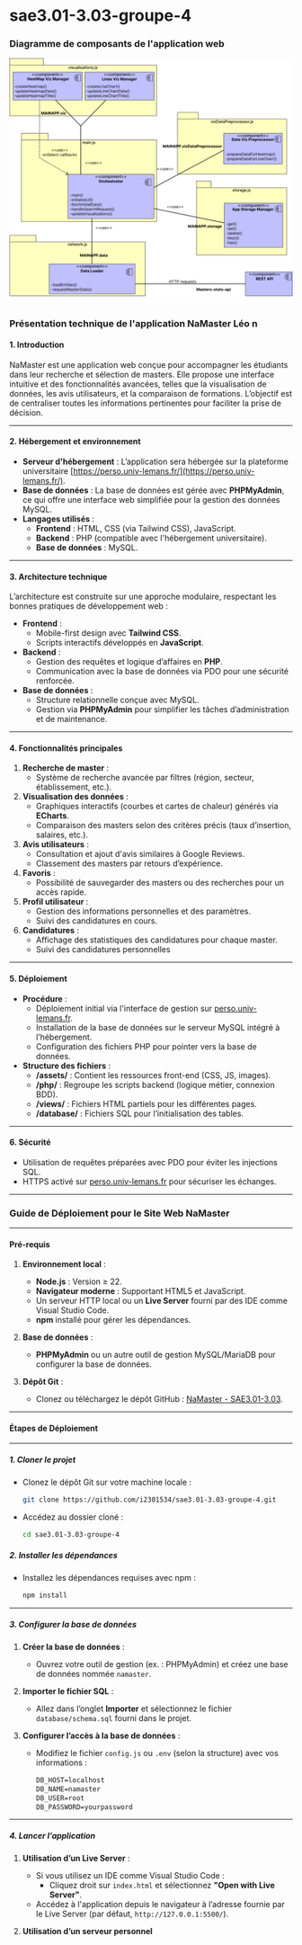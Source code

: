 # sae3.01-3.03-groupe-4

### Diagramme de composants de l'application web
![Diagramme de composants](assets/images/Diagramme_de_composants.png)

### Présentation technique de l'application NaMaster Léo n

#### **1. Introduction**
NaMaster est une application web conçue pour accompagner les étudiants dans leur recherche et sélection de masters. Elle propose une interface intuitive et des fonctionnalités avancées, telles que la visualisation de données, les avis utilisateurs, et la comparaison de formations. L’objectif est de centraliser toutes les informations pertinentes pour faciliter la prise de décision.

---

#### **2. Hébergement et environnement**
- **Serveur d'hébergement** : L’application sera hébergée sur la plateforme universitaire [https://perso.univ-lemans.fr/](https://perso.univ-lemans.fr/).
- **Base de données** : La base de données est gérée avec **PHPMyAdmin**, ce qui offre une interface web simplifiée pour la gestion des données MySQL.
- **Langages utilisés** :
  - **Frontend** : HTML, CSS (via Tailwind CSS), JavaScript.
  - **Backend** : PHP (compatible avec l'hébergement universitaire).
  - **Base de données** : MySQL.

---

#### **3. Architecture technique**
L’architecture est construite sur une approche modulaire, respectant les bonnes pratiques de développement web :
- **Frontend** :
  - Mobile-first design avec **Tailwind CSS**.
  - Scripts interactifs développés en **JavaScript**.
- **Backend** :
  - Gestion des requêtes et logique d’affaires en **PHP**.
  - Communication avec la base de données via PDO pour une sécurité renforcée.
- **Base de données** :
  - Structure relationnelle conçue avec MySQL.
  - Gestion via **PHPMyAdmin** pour simplifier les tâches d’administration et de maintenance.

---

#### **4. Fonctionnalités principales**
1. **Recherche de master** :
   - Système de recherche avancée par filtres (région, secteur, établissement, etc.).
2. **Visualisation des données** :
   - Graphiques interactifs (courbes et cartes de chaleur) générés via **ECharts**.
   - Comparaison des masters selon des critères précis (taux d’insertion, salaires, etc.).
3. **Avis utilisateurs** :
   - Consultation et ajout d'avis similaires à Google Reviews.
   - Classement des masters par retours d’expérience.
4. **Favoris** :
   - Possibilité de sauvegarder des masters ou des recherches pour un accès rapide.
5. **Profil utilisateur** :
   - Gestion des informations personnelles et des paramètres.
   - Suivi des candidatures en cours.
6. **Candidatures** :
   - Affichage des statistiques des candidatures pour chaque master.
   - Suivi des candidatures personnelles

---

#### **5. Déploiement**
- **Procédure** :
  - Déploiement initial via l'interface de gestion sur [perso.univ-lemans.fr](https://perso.univ-lemans.fr/).
  - Installation de la base de données sur le serveur MySQL intégré à l’hébergement.
  - Configuration des fichiers PHP pour pointer vers la base de données.
- **Structure des fichiers** :
  - **/assets/** : Contient les ressources front-end (CSS, JS, images).
  - **/php/** : Regroupe les scripts backend (logique métier, connexion BDD).
  - **/views/** : Fichiers HTML partiels pour les différentes pages.
  - **/database/** : Fichiers SQL pour l’initialisation des tables.

---

#### **6. Sécurité**
- Utilisation de requêtes préparées avec PDO pour éviter les injections SQL.
- HTTPS activé sur [perso.univ-lemans.fr](https://perso.univ-lemans.fr/) pour sécuriser les échanges.

---

### Guide de Déploiement pour le Site Web **NaMaster**

---

#### **Pré-requis**

1. **Environnement local** :
   - **Node.js** : Version ≥ 22.
   - **Navigateur moderne** : Supportant HTML5 et JavaScript.
   - Un serveur HTTP local ou un **Live Server** fourni par des IDE comme Visual Studio Code.
   - **npm** installé pour gérer les dépendances.

2. **Base de données** :
   - **PHPMyAdmin** ou un autre outil de gestion MySQL/MariaDB pour configurer la base de données.

3. **Dépôt Git** :
   - Clonez ou téléchargez le dépôt GitHub : [NaMaster - SAE3.01-3.03](https://github.com/i2301534/sae3.01-3.03-groupe-4/tree/main).

---

#### **Étapes de Déploiement**

---

##### 1. **Cloner le projet**
   - Clonez le dépôt Git sur votre machine locale :
     ```bash
     git clone https://github.com/i2301534/sae3.01-3.03-groupe-4.git
     ```
   - Accédez au dossier cloné :
     ```bash
     cd sae3.01-3.03-groupe-4
     ```

##### 2. **Installer les dépendances**
   - Installez les dépendances requises avec npm :
     ```bash
     npm install
     ```

---

##### 3. **Configurer la base de données**

1. **Créer la base de données** :
   - Ouvrez votre outil de gestion (ex. : PHPMyAdmin) et créez une base de données nommée `namaster`.

2. **Importer le fichier SQL** :
   - Allez dans l’onglet **Importer** et sélectionnez le fichier `database/schema.sql` fourni dans le projet.

3. **Configurer l’accès à la base de données** :
   - Modifiez le fichier `config.js` ou `.env` (selon la structure) avec vos informations :
     ```
     DB_HOST=localhost
     DB_NAME=namaster
     DB_USER=root
     DB_PASSWORD=yourpassword
     ```

---

##### 4. **Lancer l’application**

1. **Utilisation d’un Live Server** :
   - Si vous utilisez un IDE comme Visual Studio Code :
     - Cliquez droit sur `index.html` et sélectionnez **"Open with Live Server"**.
   - Accédez à l'application depuis le navigateur à l’adresse fournie par le Live Server (par défaut, `http://127.0.0.1:5500/`).

2. **Utilisation d’un serveur personnel**
